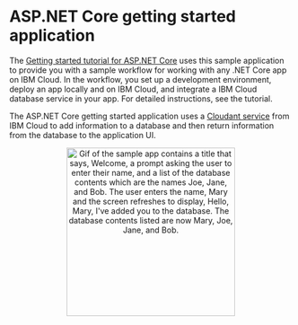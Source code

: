 # ASP.NET Core getting started application

The [Getting started tutorial for ASP.NET Core](https://cloud.ibm.com/docs/cloud-foundry?topic=cloud-foundry-getting_started-dotnet) uses this sample application to provide you with a sample workflow for working with any .NET Core app on IBM Cloud. In the workflow, you set up a development environment, deploy an app locally and on IBM Cloud, and integrate a IBM Cloud database service in your app. For detailed instructions, see the tutorial.

The ASP.NET Core getting started application uses a [Cloudant service](https://console.bluemix.net/catalog/services/cloudant) from IBM Cloud to add information to a database and then return information from the database to the application UI.

<p align="center">
  <img src="https://raw.githubusercontent.com/IBM-Bluemix/get-started-java/master/docs/GettingStarted.gif" width="300" alt="Gif of the sample app contains a title that says, Welcome, a prompt asking the user to enter their name, and a list of the database contents which are the names Joe, Jane, and Bob. The user enters the name, Mary and the screen refreshes to display, Hello, Mary, I've added you to the database. The database contents listed are now Mary, Joe, Jane, and Bob.">
</p>
